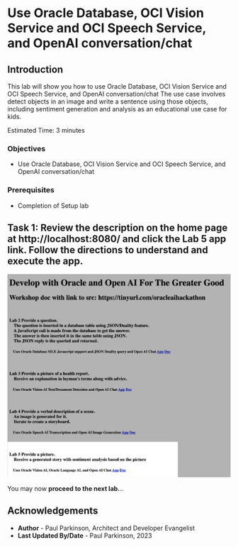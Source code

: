 # Use Oracle Database, OCI Vision Service and OCI Speech Service, and OpenAI conversation/chat

## Introduction

This lab will show you how to use Oracle Database, OCI Vision Service and OCI Speech Service, and OpenAI conversation/chat
The use case involves
detect objects in an image and write a sentence using those objects, including sentiment generation and analysis as an educational use case for kids.

Estimated Time:  3 minutes

[](youtube:GDma-8uxMUc)

### Objectives

-   Use Oracle Database, OCI Vision Service and OCI Speech Service, and OpenAI conversation/chat

### Prerequisites

- Completion of Setup lab

## Task 1: Review the description on the home page at http://localhost:8080/ and click the Lab 5 app link. Follow the directions to understand and execute the app.

![Lab5 App](images/oracleai_lab5.jpg " ")

You may now **proceed to the next lab.**..

## Acknowledgements

* **Author** - Paul Parkinson, Architect and Developer Evangelist
* **Last Updated By/Date** - Paul Parkinson, 2023
